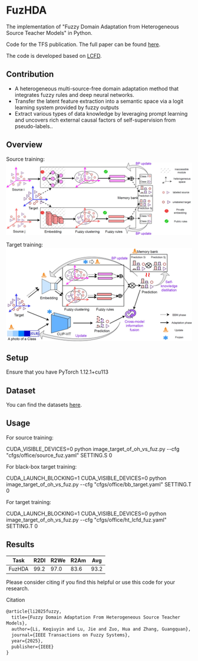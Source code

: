 # FuzHDA
The implementation of "Fuzzy Domain Adaptation from Heterogeneous Source Teacher Models" in Python. 

Code for the TFS publication. The full paper can be found [here](https://doi.org/10.1109/TFUZZ.2025.3541001). 

The code is developed based on [LCFD](https://github.com/tntek/source-free-domain-adaptation).

## Contribution

- A heterogeneous multi-source-free domain adaptation method that integrates fuzzy rules and deep neural networks.
- Transfer the latent feature extraction into a semantic space via a logit learning system provided by fuzzy outputs
- Extract various types of data knowledge by leveraging prompt learning and uncovers rich external causal factors of self-supervision from pseudo-labels..

## Overview
Source training:
![Source](https://github.com/el3518/FuzHDA/blob/main/img/fuz-ht-s.jpg)

Target training:
![Target](https://github.com/el3518/FuzHDA/blob/main/img/fuz-ht-t.jpg)

## Setup
Ensure that you have PyTorch 1.12.1+cu113

## Dataset
You can find the datasets [here](https://github.com/jindongwang/transferlearning/tree/master/data).

## Usage
For source training:

CUDA_VISIBLE_DEVICES=0 python image_target_of_oh_vs_fuz.py --cfg "cfgs/office/source_fuz.yaml" SETTING.S 0

For black-box target training:

CUDA_LAUNCH_BLOCKING=1 CUDA_VISIBLE_DEVICES=0 python image_target_of_oh_vs_fuz.py --cfg "cfgs/office/bb_target.yaml" SETTING.T 0

For target training:

CUDA_LAUNCH_BLOCKING=1 CUDA_VISIBLE_DEVICES=0 python image_target_of_oh_vs_fuz.py --cfg "cfgs/office/ht_lcfd_fuz.yaml" SETTING.T 0

## Results

| Task  | R2Dl | R2We  | R2Am | Avg  | 
| ---- | ---- | ---- | ---- | ---- |
| FuzHDA  | 99.2  | 97.0  | 83.6 | 93.2 |


Please consider citing if you find this helpful or use this code for your research.

Citation
```
@article{li2025fuzzy,
  title={Fuzzy Domain Adaptation From Heterogeneous Source Teacher Models},
  author={Li, Keqiuyin and Lu, Jie and Zuo, Hua and Zhang, Guangquan},
  journal={IEEE Transactions on Fuzzy Systems},
  year={2025},
  publisher={IEEE}
}
